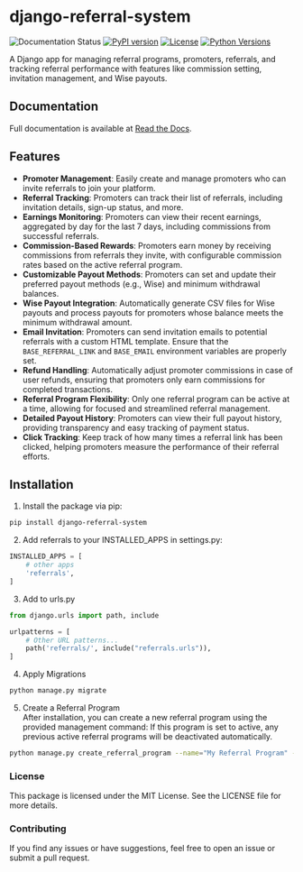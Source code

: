 # django-referral-system

![Documentation Status](https://readthedocs.org/projects/django-referral-system/badge/?version=latest)
[![PyPI version](https://badge.fury.io/py/django-referral-system.svg)](https://badge.fury.io/py/django-referral-system)
[![License](https://img.shields.io/badge/license-MIT-blue.svg)](https://github.com/soldatov-ss/django-referral-system/blob/main/LICENSE)
[![Python Versions](https://img.shields.io/pypi/pyversions/django-referral-system.svg)](https://pypi.org/project/django-referral-system/)

A Django app for managing referral programs, promoters, referrals, and tracking referral performance with features like commission setting, invitation management, and Wise payouts.
## Documentation

Full documentation is available at [Read the Docs](https://django-referral-system.readthedocs.io/en/latest/index.html).

## Features
* **Promoter Management**: Easily create and manage promoters who can invite referrals to join your platform.
* **Referral Tracking**: Promoters can track their list of referrals, including invitation details, sign-up status, and more.
* **Earnings Monitoring**: Promoters can view their recent earnings, aggregated by day for the last 7 days, including commissions from successful referrals.
* **Commission-Based Rewards**: Promoters earn money by receiving commissions from referrals they invite, with configurable commission rates based on the active referral program.
* **Customizable Payout Methods**: Promoters can set and update their preferred payout methods (e.g., Wise) and minimum withdrawal balances.
* **Wise Payout Integration**: Automatically generate CSV files for Wise payouts and process payouts for promoters whose balance meets the minimum withdrawal amount.
* **Email Invitation**: Promoters can send invitation emails to potential referrals with a custom HTML template. Ensure that the `BASE_REFERRAL_LINK` and `BASE_EMAIL` environment variables are properly set.
* **Refund Handling**: Automatically adjust promoter commissions in case of user refunds, ensuring that promoters only earn commissions for completed transactions.
* **Referral Program Flexibility**: Only one referral program can be active at a time, allowing for focused and streamlined referral management.
* **Detailed Payout History**: Promoters can view their full payout history, providing transparency and easy tracking of payment status.
* **Click Tracking**: Keep track of how many times a referral link has been clicked, helping promoters measure the performance of their referral efforts.

## Installation

1. Install the package via pip:

```bash
pip install django-referral-system
```

2. Add referrals to your INSTALLED_APPS in settings.py:

```python
INSTALLED_APPS = [
    # other apps
    'referrals',
]
```

3. Add to urls.py
```python
from django.urls import path, include

urlpatterns = [
    # Other URL patterns...
    path('referrals/', include("referrals.urls")),
]
```
4. Apply Migrations
```bash
python manage.py migrate
```

5. Create a Referral Program    
After installation, you can create a new referral program using the provided management command:
If this program is set to active, any previous active referral programs will be deactivated automatically.
```bash
python manage.py create_referral_program --name="My Referral Program" --commission-rate=5.00 --min-withdrawal-balance=10.00
```


### License
This package is licensed under the MIT License. See the LICENSE file for more details.

### Contributing
If you find any issues or have suggestions, feel free to open an issue or submit a pull request.